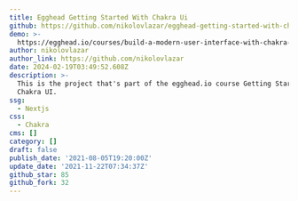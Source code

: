 ```yaml
---
title: Egghead Getting Started With Chakra Ui
github: https://github.com/nikolovlazar/egghead-getting-started-with-chakra-ui
demo: >-
  https://egghead.io/courses/build-a-modern-user-interface-with-chakra-ui-fac68106
author: nikolovlazar
author_link: https://github.com/nikolovlazar
date: 2024-02-19T03:49:52.608Z
description: >-
  This is the project that's part of the egghead.io course Getting Started with
  Chakra UI.
ssg:
  - Nextjs
css:
  - Chakra
cms: []
category: []
draft: false
publish_date: '2021-08-05T19:20:00Z'
update_date: '2021-11-22T07:34:37Z'
github_star: 85
github_fork: 32
---
```

